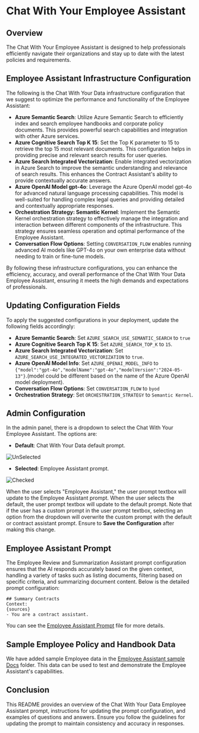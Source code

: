 # Chat With Your Employee Assistant

## Overview
The Chat With Your Employee Assistant is designed to help professionals efficiently navigate their organizations and stay up to date with the latest policies and requirements.

## Employee Assistant Infrastructure Configuration

The following is the Chat With Your Data infrastructure configuration that we suggest to optimize the performance and functionality of the Employee Assistant:

- **Azure Semantic Search**: Utilize Azure Semantic Search to efficiently index and search employee handbooks and corporate policy documents. This provides powerful search capabilities and integration with other Azure services.
- **Azure Cognitive Search Top K 15**: Set the Top K parameter to 15 to retrieve the top 15 most relevant documents. This configuration helps in providing precise and relevant search results for user queries.
- **Azure Search Integrated Vectorization**: Enable integrated vectorization in Azure Search to improve the semantic understanding and relevance of search results. This enhances the Contract Assistant's ability to provide contextually accurate answers.
- **Azure OpenAI Model gpt-4o**: Leverage the Azure OpenAI model gpt-4o for advanced natural language processing capabilities. This model is well-suited for handling complex legal queries and providing detailed and contextually appropriate responses.
- **Orchestration Strategy: Semantic Kernel**: Implement the Semantic Kernel orchestration strategy to effectively manage the integration and interaction between different components of the infrastructure. This strategy ensures seamless operation and optimal performance of the Employee Assistant.
- **Conversation Flow Options**: Setting `CONVERSATION_FLOW` enables running advanced AI models like GPT-4o on your own enterprise data without needing to train or fine-tune models.

By following these infrastructure configurations, you can enhance the efficiency, accuracy, and overall performance of the Chat With Your Data Employee Assistant, ensuring it meets the high demands and expectations of  professionals.

## Updating Configuration Fields

To apply the suggested configurations in your deployment, update the following fields accordingly:
- **Azure Semantic Search**: Set `AZURE_SEARCH_USE_SEMANTIC_SEARCH` to `true`
- **Azure Cognitive Search Top K 15**: Set `AZURE_SEARCH_TOP_K` to `15`.
- **Azure Search Integrated Vectorization**: Set `AZURE_SEARCH_USE_INTEGRATED_VECTORIZATION` to `true`.
- **Azure OpenAI Model Info**: Set `AZURE_OPENAI_MODEL_INFO`  to `{"model":"gpt-4o","modelName":"gpt-4o","modelVersion":"2024-05-13"}`.(model could be different based on the name of the Azure OpenAI model deployment).
- **Conversation Flow Options**: Set `CONVERSATION_FLOW` to `byod`
- **Orchestration Strategy**: Set `ORCHESTRATION_STRATEGY` to `Semantic Kernel`.


## Admin Configuration
In the admin panel, there is a dropdown to select the Chat With Your Employee Assistant. The options are:

- **Default**: Chat With Your Data default prompt.

![UnSelected](images/cwyd_admin_contract_unselected.png)

- **Selected**: Employee Assistant prompt.

![Checked](images/cwyd_admin_employe_selected_test.png)

When the user selects "Employee Assistant," the user prompt textbox will update to the Employee Assistant prompt. When the user selects the default, the user prompt textbox will update to the default prompt. Note that if the user has a custom prompt in the user prompt textbox, selecting an option from the dropdown will overwrite the custom prompt with the default or contract assistant prompt. Ensure to **Save the Configuration** after making this change.

## Employee Assistant Prompt
The Employee Review and Summarization Assistant prompt configuration ensures that the AI responds accurately based on the given context, handling a variety of tasks such as listing documents, filtering based on specific criteria, and summarizing document content. Below is the detailed prompt configuration:

```plaintext
## Summary Contracts
Context:
{sources}
- You are a contract assistant.
```
You can see the [Employee Assistant Prompt](../code/backend/batch/utilities/helpers/config/default_employee_assistant_prompt_test.txt) file for more details.

## Sample Employee Policy and Handbook Data
We have added sample Employee data in the [Employee Assistant sample Docs](../data/employee_data) folder. This data can be used to test and demonstrate the Employee Assistant's capabilities.

## Conclusion
This README provides an overview of the Chat With Your Data Employee Assistant prompt, instructions for updating the prompt configuration, and examples of questions and answers. Ensure you follow the guidelines for updating the prompt to maintain consistency and accuracy in responses.
